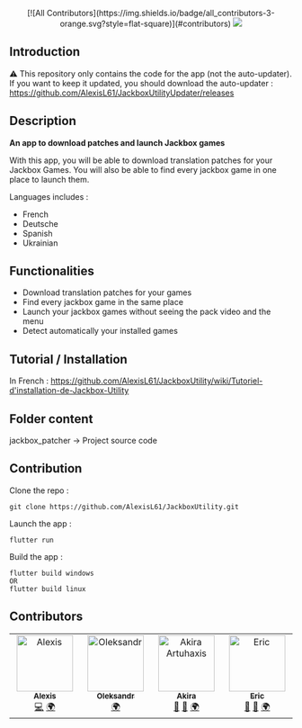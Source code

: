 <p align="center">
<!-- ALL-CONTRIBUTORS-BADGE:START - Do not remove or modify this section -->
[![All Contributors](https://img.shields.io/badge/all_contributors-3-orange.svg?style=flat-square)](#contributors)
<!-- ALL-CONTRIBUTORS-BADGE:END -->
  <img src="https://user-images.githubusercontent.com/30233189/220177345-b408e0da-9369-42fc-a841-d7232ef7e36b.png" />
</p>

## Introduction

⚠ This repository only contains the code for the app (not the auto-updater). If you want to keep it updated, you should download the auto-updater : https://github.com/AlexisL61/JackboxUtilityUpdater/releases 

## Description 

**An app to download patches and launch Jackbox games**

With this app, you will be able to download translation patches for your Jackbox Games. You will also be able to find every jackbox game in one place to launch them.

Languages includes :
- French
- Deutsche
- Spanish
- Ukrainian

## Functionalities

- Download translation patches for your games
- Find every jackbox game in the same place
- Launch your jackbox games without seeing the pack video and the menu
- Detect automatically your installed games

## Tutorial / Installation

In French : https://github.com/AlexisL61/JackboxUtility/wiki/Tutoriel-d'installation-de-Jackbox-Utility

## Folder content 

jackbox_patcher → Project source code

## Contribution

Clone the repo :
```
git clone https://github.com/AlexisL61/JackboxUtility.git
```

Launch the app :
```
flutter run
```

Build the app :
```
flutter build windows
OR
flutter build linux
```

## Contributors

<!-- ALL-CONTRIBUTORS-LIST:START - Do not remove or modify this section -->
<!-- prettier-ignore-start -->
<!-- markdownlint-disable -->
<table>
  <tbody>
    <tr>
      <td align="center" valign="top" width="14.28%"><a href="https://github.com/AlexisL61"><img src="https://avatars.githubusercontent.com/u/30233189?v=4?s=100" width="100px;" alt="Alexis"/><br /><sub><b>Alexis</b></sub></a><br /><a href="https://github.com/AlexisL61/JackboxUtility/commits?author=AlexisL61" title="Code">💻</a> <a href="#translation-AlexisL61" title="Translation">🌍</a></td>
      <td align="center" valign="top" width="14.28%"><a href="http://t.me/MeDustyy"><img src="https://avatars.githubusercontent.com/u/58863601?v=4?s=100" width="100px;" alt="Oleksandr"/><br /><sub><b>Oleksandr</b></sub></a><br /><a href="#translation-MeDustyy" title="Translation">🌍</a></td>
      <td align="center" valign="top" width="14.28%"><a href="https://github.com/AkiraArtuhaxis"><img src="https://avatars.githubusercontent.com/u/93792993?v=4?s=100" width="100px;" alt="Akira Artuhaxis"/><br /><sub><b>Akira</b></sub></a><br /><a href="#ideas-AkiraArtuhaxis" title="Ideas, Planning, & Feedback">🤔</a> <a href="https://github.com/AlexisL61/JackboxUtility/issues?q=author%3AAkiraArtuhaxis" title="Bug reports">🐛</a> <a href="#translation-AkiraArtuhaxis" title="Translation">🌍</a></td>
      <td align="center" valign="top" width="14.28%"><a href="http://twitch.tv/Erizzle"><img src="https://avatars.githubusercontent.com/u/43215958?v=4?s=100" width="100px;" alt="Eric"/><br /><sub><b>Eric</b></sub></a><br /><a href="#ideas-DerErizzle" title="Ideas, Planning, & Feedback">🤔</a> <a href="https://github.com/AlexisL61/JackboxUtility/issues?q=author%3ADerErizzle" title="Bug reports">🐛</a> <a href="#translation-DerErizzle" title="Translation">🌍</a></td>
    </tr>
  </tbody>
</table>

<!-- markdownlint-restore -->
<!-- prettier-ignore-end -->

<!-- ALL-CONTRIBUTORS-LIST:END -->
<!-- prettier-ignore-start -->
<!-- markdownlint-disable -->

<!-- markdownlint-restore -->
<!-- prettier-ignore-end -->

<!-- ALL-CONTRIBUTORS-LIST:END -->
